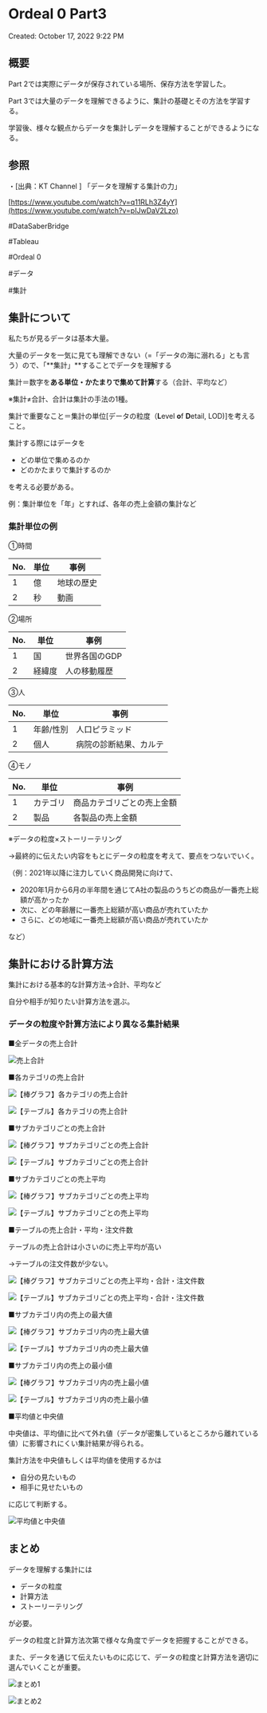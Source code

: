 # Ordeal 0 Part3

Created: October 17, 2022 9:22 PM

## 概要

Part 2では実際にデータが保存されている場所、保存方法を学習した。

Part 3では大量のデータを理解できるように、集計の基礎とその方法を学習する。

学習後、様々な観点からデータを集計しデータを理解することができるようになる。

## 参照

・[出典：KT Channel ] 「データを理解する集計の力」 

[https://www.youtube.com/watch?v=q11RLh3Z4yY](https://www.youtube.com/watch?v=pIJwDaV2Lzo)

\#DataSaberBridge

\#Tableau

\#Ordeal 0

\#データ

\#集計

## 集計について

私たちが見るデータは基本大量。

大量のデータを一気に見ても理解できない（=「データの海に溺れる」とも言う）ので、「**集計」**することでデータを理解する

集計＝数字を**ある単位・かたまりで集めて計算**する（合計、平均など）

※集計≠合計、合計は集計の手法の1種。

集計で重要なこと＝集計の単位[データの粒度（**L**evel **o**f **D**etail, LOD)]を考えること。

集計する際にはデータを

- どの単位で集めるのか
- どのかたまりで集計するのか

を考える必要がある。

例：集計単位を「年」とすれば、各年の売上金額の集計など

### 集計単位の例

①時間

| No. | 単位 | 事例 |
| --- | --- | --- |
| 1 | 億 | 地球の歴史 |
| 2 | 秒 | 動画 |

②場所

| No. | 単位 | 事例 |
| --- | --- | --- |
| 1 | 国 | 世界各国のGDP |
| 2 | 経緯度 | 人の移動履歴 |

③人

| No. | 単位 | 事例 |
| --- | --- | --- |
| 1 | 年齢/性別 | 人口ピラミッド |
| 2 | 個人 | 病院の診断結果、カルテ |

④モノ

| No. | 単位 | 事例 |
| --- | --- | --- |
| 1 | カテゴリ | 商品カテゴリごとの売上金額 |
| 2 | 製品 | 各製品の売上金額 |

※データの粒度×ストーリーテリング

→最終的に伝えたい内容をもとにデータの粒度を考えて、要点をつないでいく。

（例：2021年以降に注力していく商品開発に向けて、

- 2020年1月から6月の半年間を通じてA社の製品のうちどの商品が一番売上総額が高かったか
- 次に、どの年齢層に一番売上総額が高い商品が売れていたか
- さらに、どの地域に一番売上総額が高い商品が売れていたか

など）

## 集計における計算方法

集計における基本的な計算方法→合計、平均など

自分や相手が知りたい計算方法を選ぶ。


### データの粒度や計算方法により異なる集計結果

■全データの売上合計

![売上合計](/img/%E5%A3%B2%E4%B8%8A%E5%90%88%E8%A8%88.png)

■各カテゴリの売上合計

![【棒グラフ】各カテゴリの売上合計](/img/%E3%80%90%E6%A3%92%E3%82%B0%E3%83%A9%E3%83%95%E3%80%91%E3%82%AB%E3%83%86%E3%82%B4%E3%83%AA%E5%88%A5%E5%A3%B2%E4%B8%8A%E5%90%88%E8%A8%88.png)

![【テーブル】各カテゴリの売上合計](/img/%E3%80%90%E3%83%86%E3%83%BC%E3%83%96%E3%83%AB%E3%80%91%E3%82%AB%E3%83%86%E3%82%B4%E3%83%AA%E5%88%A5%E5%A3%B2%E4%B8%8A%E5%90%88%E8%A8%88.png)

■サブカテゴリごとの売上合計

![【棒グラフ】サブカテゴリごとの売上合計](/img/%E3%80%90%E6%A3%92%E3%82%B0%E3%83%A9%E3%83%95%E3%80%91%E3%82%B5%E3%83%96%E3%82%AB%E3%83%86%E3%82%B4%E3%83%AA%E5%88%A5%E5%A3%B2%E4%B8%8A%E5%90%88%E8%A8%88.png)

![【テーブル】サブカテゴリごとの売上合計](/img/%E3%80%90%E3%83%86%E3%83%BC%E3%83%96%E3%83%AB%E3%80%91%E3%82%B5%E3%83%96%E3%82%AB%E3%83%86%E3%82%B4%E3%83%AA%E5%88%A5%E5%A3%B2%E4%B8%8A%E5%90%88%E8%A8%88.png)

■サブカテゴリごとの売上平均

![【棒グラフ】サブカテゴリごとの売上平均](/img/%E3%80%90%E6%A3%92%E3%82%B0%E3%83%A9%E3%83%95%E3%80%91%E3%82%B5%E3%83%96%E3%82%AB%E3%83%86%E3%82%B4%E3%83%AA%E5%88%A5%E5%A3%B2%E4%B8%8A%E5%B9%B3%E5%9D%87.png)

![【テーブル】サブカテゴリごとの売上平均](/img/%E3%80%90%E3%83%86%E3%83%BC%E3%83%96%E3%83%AB%E3%80%91%E3%82%B5%E3%83%96%E3%82%AB%E3%83%86%E3%82%B4%E3%83%AA%E5%88%A5%E5%A3%B2%E4%B8%8A%E5%B9%B3%E5%9D%87.png)

■テーブルの売上合計・平均・注文件数

テーブルの売上合計は小さいのに売上平均が高い

→テーブルの注文件数が少ない。

![【棒グラフ】サブカテゴリごとの売上平均・合計・注文件数](/img/%E3%80%90%E6%A3%92%E3%82%B0%E3%83%A9%E3%83%95%E3%80%91%E3%82%B5%E3%83%96%E3%82%AB%E3%83%86%E3%82%B4%E3%83%AA%E5%88%A5%E5%A3%B2%E4%B8%8A%E5%B9%B3%E5%9D%87%E3%83%BB%E5%90%88%E8%A8%88%E3%83%BB%E6%B3%A8%E6%96%87%E4%BB%B6%E6%95%B0.png)

![【テーブル】サブカテゴリごとの売上平均・合計・注文件数](/img/%E3%80%90%E3%83%86%E3%83%BC%E3%83%96%E3%83%AB%E3%80%91%E3%82%B5%E3%83%96%E3%82%AB%E3%83%86%E3%82%B4%E3%83%AA%E5%88%A5%E5%A3%B2%E4%B8%8A%E5%B9%B3%E5%9D%87%E3%83%BB%E5%90%88%E8%A8%88%E3%83%BB%E6%B3%A8%E6%96%87%E4%BB%B6%E6%95%B0.png)

■サブカテゴリ内の売上の最大値

![【棒グラフ】サブカテゴリ内の売上最大値](/img/%E3%80%90%E6%A3%92%E3%82%B0%E3%83%A9%E3%83%95%E3%80%91%E3%82%B5%E3%83%96%E3%82%AB%E3%83%86%E3%82%B4%E3%83%AA%E5%86%85%E5%A3%B2%E4%B8%8A%E6%9C%80%E5%A4%A7%E5%80%A4.png)

![【テーブル】サブカテゴリ内の売上最大値](/img/%E3%80%90%E3%83%86%E3%83%BC%E3%83%96%E3%83%AB%E3%80%91%E3%82%B5%E3%83%96%E3%82%AB%E3%83%86%E3%82%B4%E3%83%AA%E5%86%85%E5%A3%B2%E4%B8%8A%E6%9C%80%E5%A4%A7%E5%80%A4.png)

■サブカテゴリ内の売上の最小値

![【棒グラフ】サブカテゴリ内の売上最小値](/img/%E3%80%90%E6%A3%92%E3%82%B0%E3%83%A9%E3%83%95%E3%80%91%E3%82%B5%E3%83%96%E3%82%AB%E3%83%86%E3%82%B4%E3%83%AA%E5%86%85%E5%A3%B2%E4%B8%8A%E6%9C%80%E5%B0%8F%E5%80%A4.png)

![【テーブル】サブカテゴリ内の売上最小値](/img/%E3%80%90%E3%83%86%E3%83%BC%E3%83%96%E3%83%AB%E3%80%91%E3%82%B5%E3%83%96%E3%82%AB%E3%83%86%E3%82%B4%E3%83%AA%E5%86%85%E5%A3%B2%E4%B8%8A%E6%9C%80%E5%B0%8F%E5%80%A4.png)

■平均値と中央値

中央値は、平均値に比べて外れ値（データが密集しているところから離れている値）に影響されにくい集計結果が得られる。

集計方法を中央値もしくは平均値を使用するかは

- 自分の見たいもの
- 相手に見せたいもの

に応じて判断する。

![平均値と中央値](/img/%E5%B9%B3%E5%9D%87%E5%80%A4%E3%81%A8%E4%B8%AD%E5%A4%AE%E5%80%A4.png)

## まとめ

データを理解する集計には

- データの粒度
- 計算方法
- ストーリーテリング

が必要。

データの粒度と計算方法次第で様々な角度でデータを把握することができる。

また、データを通じて伝えたいものに応じて、データの粒度と計算方法を適切に選んでいくことが重要。

![まとめ1](/img/%E3%81%BE%E3%81%A8%E3%82%811.png)

![まとめ2](/img/%E3%81%BE%E3%81%A8%E3%82%812.png)